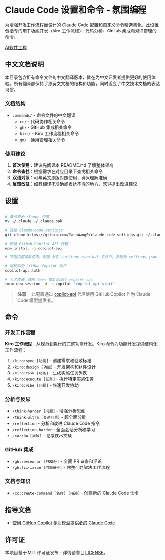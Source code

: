 # Claude Code 设置和命令 - 氛围编程

为增强开发工作流程而设计的 Claude Code 配置和自定义命令精选集合。此设置包括专门用于功能开发（Kiro 工作流程）、代码分析、GitHub 集成和知识管理的命令。

[AI软件工程](https://www.wxyaonline.top/article/2353459e-7dca-8092-9384-ce0f495e97d2)

## 中文文档说明

本目录包含所有命令文件的中文翻译版本，旨在为中文开发者提供更好的使用体验。所有翻译都保持了原英文文档的结构和功能，同时适应了中文技术文档的表达习惯。

### 文档结构

- `commands/` - 命令文件的中文翻译
  - `cc/` - 代码协作相关命令
  - `gh/` - GitHub 集成相关命令
  - `kiro/` - Kiro 工作流程相关命令
  - `gm/` - 通用管理相关命令

### 使用建议

1. **首次使用**：建议先阅读本 README.md 了解整体架构
2. **命令查找**：根据需求在对应目录下查找相关命令
3. **双语对照**：可与英文原版对照使用，确保理解准确
4. **反馈改进**：如有翻译不准确或表达不清的地方，欢迎提出改进建议

## 设置

```sh

# 备份原始 claude 设置
mv ~/.claude ~/.claude.bak

# 克隆 claude-code-settings
git clone https://github.com/YannWang0/claude-code-settings.git ~/.claude

# 安装 GitHub Copilot API 代理
npm install -g copilot-api

# 下面内容按需使用，配置 放在 settings.json.bak 文件中，复制到 settings.json 中即可

# 授权你的 GitHub Copilot 账户
copilot-api auth

# 为了方便，使用 tmux 在后台运行 copilot-api
tmux new-session -d -s copilot 'copilot-api start'
```

> **注意：** 此配置通过 [copilot-api](https://github.com/ericc-ch/copilot-api) 代理使用 GitHub Copilot 作为 Claude Code 模型提供者。

## 命令

### 开发工作流程

**Kiro 工作流程** - 从规范到执行的完整功能开发。Kiro 命令为功能开发提供结构化工作流程：

1. `/kiro:spec [功能]` - 创建需求和验收标准
2. `/kiro:design [功能]` - 开发架构和组件设计
3. `/kiro:task [功能]` - 生成实施任务列表
4. `/kiro:execute [任务]` - 执行特定实施任务
5. `/kiro:vibe [问题]` - 快速开发协助

### 分析与反思

- `/think-harder [问题]` - 增强分析思维
- `/think-ultra [复杂问题]` - 超全面分析
- `/reflection` - 分析和改进 Claude Code 指令
- `/reflection-harder` - 全面会话分析和学习
- `/eureka [突破]` - 记录技术突破

### GitHub 集成

- `/gh:review-pr [PR编号]` - 全面 PR 审查和评论
- `/gh:fix-issue [问题编号]` - 完整问题解决工作流程

### 文档与知识

- `/cc:create-command [名称] [描述]` - 创建新的 Claude Code 命令

## 指导文档

- [使用 GitHub Copilot 作为模型提供者的 Claude Code](guidances/github-copilot.md)

## 许可证

本项目基于 MIT 许可证发布 - 详情请参见 [LICENSE](LICENSE)。
